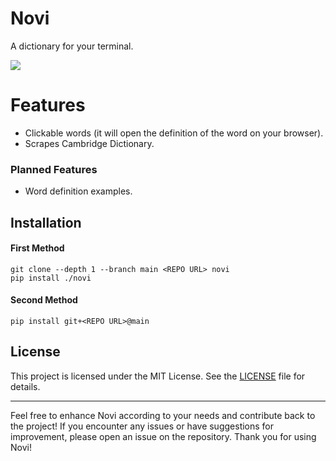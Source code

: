 # Novi
A dictionary for your terminal.

![](https://i.imgur.com/nNbc6uS.png)

# Features
- Clickable words (it will open the definition of the word on your browser).
- Scrapes Cambridge Dictionary.
### Planned Features
- Word definition examples.

## Installation
#### First Method
```
git clone --depth 1 --branch main <REPO URL> novi
pip install ./novi
```
#### Second Method
```
pip install git+<REPO URL>@main
```

## License
This project is licensed under the MIT License. See the [LICENSE](LICENSE) file for details.

* * *

Feel free to enhance Novi according to your needs and contribute back to the project! If you encounter any issues or have suggestions for improvement, please open an issue on the repository. Thank you for using Novi!
